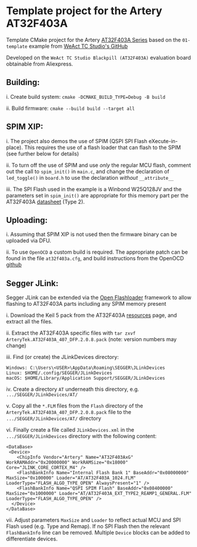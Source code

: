 # Template project for the Artery AT32F403A

Template CMake project for the Artery [AT32F403A Series](https://www.arterychip.com/en/product/AT32F403A.jsp) based on the ```01-template``` example from  [WeAct TC Studio's GitHub](https://github.com/WeActTC/WeActStudio.BlackPill/tree/main/Examples/AT32F403A/Keil/01-template)

Developed on the ```WeAct TC Studio Blackpill (AT32F403A)``` evaluation board obtainable from Aliexpress.

## Building:

i.  Create build system: ```cmake -DCMAKE_BUILD_TYPE=Debug -B build```

ii. Build firmware: ```cmake --build build --target all```

## SPIM XIP:

i.  The project also demos the use of SPIM (QSPI SPI Flash eXecute-in-place). This requires the use of a flash loader that can flash to the SPIM (see further below for details)

ii. To turn off the use of SPIM and use *only* the regular MCU flash, comment out the call to ```spim_init()``` in ```main.c```, and change the declaration of ```led_toggle()``` in ```board.h``` to use the declaration *without* ```__attribute__```

iii.  The SPI Flash used in the example is a Winbond W25Q128JV and the parameters set in ```spim_init()``` are appropriate for this memory part per the AT32F403A [datasheet](https://www.arterychip.com/en/product/AT32F403A.jsp#Resource) (Type 2).

## Uploading:

i.  Assuming that SPIM XIP is not used then the firmware binary can be uploaded via DFU.

ii. To use ```OpenOCD``` a custom build is required. The appropriate patch can be found in the file ```at32f403a.cfg```, and build instructions from the OpenOCD [github](https://github.com/openocd-org/openocd)

## Segger JLink:

Segger JLink can be extended via the [Open Flashloader](https://wiki.segger.com/Open_Flashloader) framework to allow flashing to AT32F403A parts including any SPIM memory present

i. Download the Keil 5 pack from the AT32F403A [resources](https://www.arterychip.com/en/product/AT32F403A.jsp#Resource) page, and extract all the files. 

ii. Extract the AT32F403A specific files with ```tar zxvf ArteryTek.AT32F403A_407_DFP.2.0.8.pack``` (note: version numbers may change)

iii. Find (or create) the JLinkDevices directory:
```
Windows: C:\Users\<USER>\AppData\Roaming\SEGGER\JLinkDevices
Linux: $HOME/.config/SEGGER/JLinkDevices
macOS: $HOME/Library/Application Support/SEGGER/JLinkDevices
```

iv. Create a directory ```AT``` underneath this directory, e.g. ```.../SEGGER/JLinkDevices/AT/```

v. Copy all the ```*.FLM``` files from the ```Flash``` directory of the ```ArteryTek.AT32F403A_407_DFP.2.0.8.pack``` file to the ```.../SEGGER/JLinkDevices/AT/``` directory

vi. Finally create a file called ```JLinkDevices.xml``` in the ```.../SEGGER/JLinkDevices``` directory with the following content:
```
<DataBase>
 <Device>
    <ChipInfo Vendor="Artery" Name="AT32F403AxG" WorkRAMAddr="0x20000000" WorkRAMSize="0x18000" Core="JLINK_CORE_CORTEX_M4" />
    <FlashBankInfo Name="Internal Flash Bank 1" BaseAddr="0x08000000" MaxSize="0x100000" Loader="AT/AT32F403A_1024.FLM" LoaderType="FLASH_ALGO_TYPE_OPEN" AlwaysPresent="1" />
    <FlashBankInfo Name="QSPI SPIM Flash" BaseAddr="0x08400000" MaxSize="0x1000000" Loader="AT/AT32F403A_EXT_TYPE2_REAMP1_GENERAL.FLM" LoaderType="FLASH_ALGO_TYPE_OPEN" />
  </Device>
</DataBase>
```

vii. Adjust parameters ```MaxSize``` and ```Loader``` to reflect actual MCU and SPI Flash used (e.g. Type and Remap). If no SPI Flash then the relevant ```FlashBankInfo``` line can be removed. Multiple ```Device``` blocks can be added to differentiate devices.

